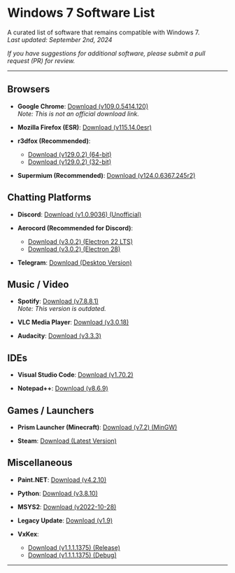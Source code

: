 # Windows 7 Software List
A curated list of software that remains compatible with Windows 7.  
*Last updated: September 2nd, 2024*

*If you have suggestions for additional software, please submit a pull request (PR) for review.*

---

## Browsers

- **Google Chrome**: [Download (v109.0.5414.120)](https://dw7.uptodown.com/dwn/GpOucR-ucfrK0kDvhqwCp64sUQOuIFWMneh9vMSA3WNmepP3-SYuG6XmUZCQUHlri--J3-90jgi8RCHDJ5Dr7o8C4aqfVyJ9wOP9NhfQJ18H4IuwYf1TQUQfH6bNyQAk/sF-OYX6cZBOD6xoGA_SVVccR_gvyzhhvGe183gB6iDXyuM3e1ZdVgZcDrRua5-dUX2t4ggoH-rbnBM6MK-6QZXtax7X7m3UG0BWajoUE8W_Mfm9J4SjATNtjZzoNPXZE/O3JE9qQjEYBgTiPmIYf7UDKtxYupEO-YHLz_ENCKsjeDQiY75myft73nBD3UHessQ4JQm8mdOXepQ7Lcwh2vOhV8-7T9rLaqI5BTCLeDR9E=/google-chrome-109-0-5414-120.zip)  
  *Note: This is not an official download link.*

- **Mozilla Firefox (ESR)**: [Download (v115.14.0esr)](https://download-installer.cdn.mozilla.net/pub/firefox/releases/115.14.0esr/win64/en-US/Firefox%20Setup%20115.14.0esr.msi)

- **r3dfox (Recommended)**:  
  - [Download (v129.0.2) (64-bit)](https://github.com/Eclipse-Community/r3dfox/releases/download/v129.0.2/r3dfox-129.0.2.en-US.win64.installer.exe)  
  - [Download (v129.0.2) (32-bit)](https://github.com/Eclipse-Community/r3dfox/releases/download/v129.0.2/r3dfox-129.0.2.en-US.win32.installer.exe)

- **Supermium (Recommended)**: [Download (v124.0.6367.245r2)](https://github.com/win32ss/supermium/releases/download/v124-r2/supermium_124_64_setup.exe)

## Chatting Platforms

- **Discord**: [Download (v1.0.9036) (Unofficial)](https://dw.uptodown.net/dwn/xnMo36Hnf-yYCfAL_WGi2Dipsb08TSE7BOkPgp_OQ3SxoYWTpcaqPZAljUCkYjrz2H9tHCto8Zj3QXrXGbpj6bGOEacEoqPaRnW1CtI8SswTzNpRqJsRExfzX__ISypS/i1yk-lR8PjZOfpb6zdKP3ossqAgJmH5CYypbt9BEVp080LkE1IHkeXWYBftgiASIB9l6IpXgIq3UTHJ5syKmq61Y9age0JwQr4xmEhuW50ERnkO4hAknKMTF_kFk-LbS/x7pT5uRwXTjC3pu9JeayvGL-NEX68fVzEBhj0Rf4C-ijS2wjQNTp_RNUz7gOip46FlWO2bRnGG24QmkITRX7yQ==/discord-1-0-9036.exe)

- **Aerocord (Recommended for Discord)**:  
  - [Download (v3.0.2) (Electron 22 LTS)](https://randomserver.top/aerocord/Aerocord_E22_LTS.exe)  
  - [Download (v3.0.2) (Electron 28)](https://randomserver.top/aerocord/Aerocord_E28.exe)

- **Telegram**: [Download (Desktop Version)](https://telegram.org/dl/desktop/win64)

## Music / Video

- **Spotify**: [Download (v7.8.8.1)](https://download.scdn.co/SpotifyFull7-8-8.1.exe)  
  *Note: This version is outdated.*

- **VLC Media Player**: [Download (v3.0.18)](https://get.videolan.org/vlc/3.0.18/win64/vlc-3.0.18-win64.exe)

- **Audacity**: [Download (v3.3.3)](https://github.com/audacity/audacity/releases/download/Audacity-3.3.3/audacity-win-3.3.3-x64.exe)

## IDEs

- **Visual Studio Code**: [Download (v1.70.2)](https://update.code.visualstudio.com/1.70.2/win32-x64/stable)

- **Notepad++**: [Download (v8.6.9)](https://github.com/notepad-plus-plus/notepad-plus-plus/releases/download/v8.6.9/npp.8.6.9.Installer.x64.exe)

## Games / Launchers

- **Prism Launcher (Minecraft)**: [Download (v7.2) (MinGW)](https://github.com/PrismLauncher/PrismLauncher/releases/download/7.2/PrismLauncher-Windows-MinGW-w64-Setup-7.2.exe)

- **Steam**: [Download (Latest Version)](https://cdn.cloudflare.steamstatic.com/client/installer/SteamSetup.exe)

## Miscellaneous

- **Paint.NET**: [Download (v4.2.10)](https://download.filepuma.com/files/image-editors/paint-net/Paint.NET_v4.2.10.exe)

- **Python**: [Download (v3.8.10)](https://www.python.org/ftp/python/3.8.10/python-3.8.10-amd64.exe)

- **MSYS2**: [Download (v2022-10-28)](https://github.com/msys2/msys2-installer/releases/download/2022-10-28/msys2-x86_64-20221028.exe)

- **Legacy Update**: [Download (v1.9)](https://content.legacyupdate.net/legacyupdate/LegacyUpdate-1.9.exe)

- **VxKex**:  
  - [Download (v1.1.1.1375) (Release)](https://github.com/commandcontrolQ/VxKex/releases/download/Version1.1.1.1375/KexSetup_Release_1_1_1_1375.exe)  
  - [Download (v1.1.1.1375) (Debug)](https://github.com/commandcontrolQ/VxKex/releases/download/Version1.1.1.1375/KexSetup_Debug_1_1_1_1375.exe)

---
